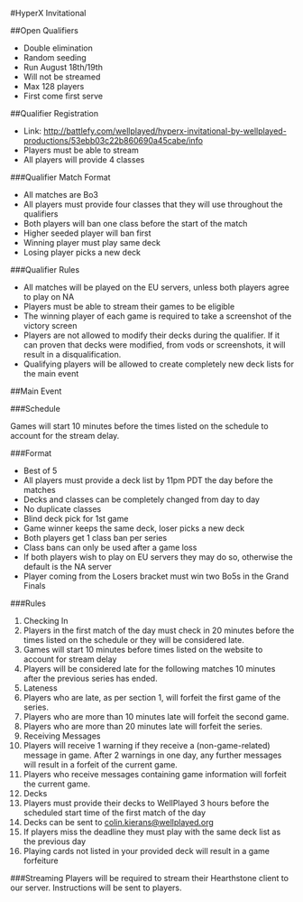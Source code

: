 #HyperX Invitational

##Open Qualifiers
 - Double elimination
 - Random seeding
 - Run August 18th/19th
 - Will not be streamed
 - Max 128 players
 - First come first serve

##Qualifier Registration
 - Link: http://battlefy.com/wellplayed/hyperx-invitational-by-wellplayed-productions/53ebb03c22b860690a45cabe/info
 - Players must be able to stream
 - All players will provide 4 classes

###Qualifier Match Format
 - All matches are Bo3
 - All players must provide four classes that they will use throughout the qualifiers
 - Both players will ban one class before the start of the match
 - Higher seeded player will ban first
 - Winning player must play same deck
 - Losing player picks a new deck

###Qualifier Rules
 - All matches will be played on the EU servers, unless both players agree to play on NA
 - Players must be able to stream their games to be eligible
 - The winning player of each game is required to take a screenshot of the victory screen
 - Players are not allowed to modify their decks during the qualifier. If it can proven that decks were modified, from vods or screenshots, it will result in a disqualification.
 - Qualifying players will be allowed to create completely new deck lists for the main event


##Main Event

###Schedule

Games will start 10 minutes before the times listed on the schedule to account for the stream delay.

###Format
 - Best of 5
 - All players must provide a deck list by 11pm PDT the day before the matches
 - Decks and classes can be completely changed from day to day
 - No duplicate classes
 - Blind deck pick for 1st game
 - Game winner keeps the same deck, loser picks a new deck
 - Both players get 1 class ban per series
 - Class bans can only be used after a game loss
 - If both players wish to play on EU servers they may do so, otherwise the default is the NA server
 - Player coming from the Losers bracket must win two Bo5s in the Grand Finals

###Rules
1. Checking In
  1. Players in the first match of the day must check in 20 minutes before the times listed on the schedule or they will be considered late.
  2. Games will start 10 minutes before times listed on the website to account for stream delay
  3. Players will be considered late for the following matches 10 minutes after the previous series has ended.
2. Lateness
  1. Players who are late, as per section 1, will forfeit the first game of the series.
  2. Players who are more than 10 minutes late will forfeit the second game.
  3. Players who are more than 20 minutes late will forfeit the series.
3. Receiving Messages
  1. Players will receive 1 warning if they receive a (non-game-related) message in game. After 2 warnings in one day, any further messages will result in a forfeit of the current game.
  2. Players who receive messages containing game information will forfeit the current game.
4. Decks
  1. Players must provide their decks to WellPlayed 3 hours before the scheduled start time of the first match of the day
  2. Decks can be sent to colin.kierans@wellplayed.org
  3. If players miss the deadline they must play with the same deck list as the previous day
  4. Playing cards not listed in your provided deck will result in a game forfeiture


###Streaming
Players will be required to stream their Hearthstone client to our server. Instructions will be sent to players.
